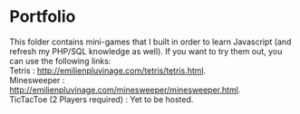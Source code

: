 # Portfolio
This folder contains mini-games that I built in order to learn Javascript (and refresh my PHP/SQL knowledge as well).
If you want to try them out, you can use the following links:  
Tetris : http://emilienpluvinage.com/tetris/tetris.html.  
Minesweeper : http://emilienpluvinage.com/minesweeper/minesweeper.html.  
TicTacToe (2 Players required) : Yet to be hosted.  
